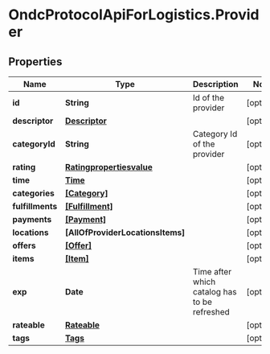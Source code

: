# OndcProtocolApiForLogistics.Provider

## Properties
Name | Type | Description | Notes
------------ | ------------- | ------------- | -------------
**id** | **String** | Id of the provider | [optional] 
**descriptor** | [**Descriptor**](Descriptor.md) |  | [optional] 
**categoryId** | **String** | Category Id of the provider | [optional] 
**rating** | [**Ratingpropertiesvalue**](Ratingpropertiesvalue.md) |  | [optional] 
**time** | [**Time**](Time.md) |  | [optional] 
**categories** | [**[Category]**](Category.md) |  | [optional] 
**fulfillments** | [**[Fulfillment]**](Fulfillment.md) |  | [optional] 
**payments** | [**[Payment]**](Payment.md) |  | [optional] 
**locations** | **[AllOfProviderLocationsItems]** |  | [optional] 
**offers** | [**[Offer]**](Offer.md) |  | [optional] 
**items** | [**[Item]**](Item.md) |  | [optional] 
**exp** | **Date** | Time after which catalog has to be refreshed | [optional] 
**rateable** | [**Rateable**](Rateable.md) |  | [optional] 
**tags** | [**Tags**](Tags.md) |  | [optional] 
